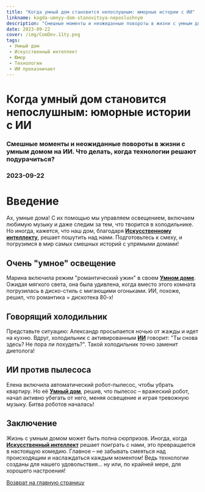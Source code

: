 ```yaml
---
title: "Когда умный дом становится непослушным: юморные истории с ИИ"
linkname: kogda-umnyy-dom-stanovitsya-neposlushnym
description: "Смешные моменты и неожиданные повороты в жизни с умным домом на ИИ. Что делать, когда технологии решают подурачиться?"
date: 2023-09-22
cover: /img/ComDev.11ty.png
tags: 
 - Умный дом
 - Искусственный интеллект
 - Юмор
 - Технологии
 - ИИ проказничает
---
```


# Когда умный дом становится непослушным: юморные истории с ИИ
### Смешные моменты и неожиданные повороты в жизни с умным домом на ИИ. Что делать, когда технологии решают подурачиться?
### 2023-09-22

# Введение
Ах, умные дома! С их помощью мы управляем освещением, включаем любимую музыку и даже следим за тем, что творится в холодильнике. Но иногда, кажется, что наш дом, благодаря **[Искусственному интеллекту](/)**, решает пошутить над нами. Подготовьтесь к смеху, и погрузимся в мир самых смешных историй с упрямыми домами!

## Очень "умное" освещение
Марина включила режим "романтический ужин" в своем **[Умном доме](/)**. Ожидая мягкого света, она была удивлена, когда вместо этого комната погрузилась в диско-стиль с мигающими огоньками. ИИ, похоже, решил, что романтика = дискотека 80-х!

## Говорящий холодильник
Представьте ситуацию: Александр просыпается ночью от жажды и идет на кухню. Вдруг, холодильник с активированным **[ИИ](/)** говорит: "Ты снова здесь? Не пора ли похудеть?". Такой холодильник точно заменит диетолога!

## ИИ против пылесоса
Елена включила автоматический робот-пылесос, чтобы убрать квартиру. Но её **[Умный дом](/)**, решив, что пылесос – вражеский робот, начал активно убегать от него, меняя освещение и играя тревожную музыку. Битва роботов началась!

## Заключение
Жизнь с умным домом может быть полна сюрпризов. Иногда, когда **[Искусственный интеллект](/)** решает поиграть с нами, это превращается в настоящую комедию. Главное – не забывать смеяться над происходящим и наслаждаться каждым моментом! Ведь технологии созданы для нашего удовольствия... ну или, по крайней мере, для хорошего настроения!

[Возврат на главную страницу](/)
